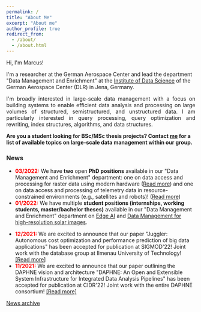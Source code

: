 ```yaml
---
permalink: /
title: "About Me"
excerpt: "About me"
author_profile: true
redirect_from: 
  - /about/
  - /about.html
---
```


Hi, I'm Marcus!

I'm a researcher at the German Aerospace Center and lead the department "Data Management and Enrichment" at the [Institute of Data Science](https://www.dlr.de/dw/en/desktopdefault.aspx/tabid-12192/21400_read-49437/) of the German Aerospace Center (DLR) in Jena, Germany.

<p align="justify">
I'm broadly interested in large-scale data management with a focus on building systems to enable efficient data analysis and processing on large volumes
of structured, semistructured, and unstructured data. I am particularly interested in query processing, query optimization and rewriting, index
structures, algorithms, and data structures.</p>

**Are you a student looking for BSc/MSc thesis projects? Contact [me](mailto:marcus.paradies@dlr.de) for a list of available topics on large-scale data management within our group.**

### News
* <span style="color:red;font-weight:bold">03/2022:</span> We have **two** open **PhD positions** available in our "Data Management and Enrichment" department: one on data access and processing for raster data using modern hardware ([Read more](https://www.dlr.de/dlr/jobs/en/desktopdefault.aspx/tabid-10596/1003_read-47709/)) and one on data access and processing of telemetry data in resource-constrained environments (e.g., satellites and robots)! ([Read more](https://www.dlr.de/dlr/jobs/en/desktopdefault.aspx/tabid-10596/1003_read-47556/))
* <span style="color:red;font-weight:bold">01/2022:</span> We have multiple **student positions (internships, working students, master/bachelor theses)** available in our "Data Management and Enrichment" department on [Edge AI](https://www.dlr.de/dlr/jobs/desktopdefault.aspx/tabid-10596/1003_read-47197/) and [Data Management for high-resolution solar images](https://www.dlr.de/dlr/jobs/desktopdefault.aspx/tabid-10596/1003_read-46875/).
<!--* <span style="color:red;font-weight:bold">01/2022:</span> We have an open **Research group lead position** available in our "Data Management and Enrichment" department on data access and processing for raster, timeseries, and point cloud data! [[Read more]](https://www.dlr.de/dlr/jobs/en/desktopdefault.aspx/tabid-10596/1003_read-46732/) -->
* <span style="color:red;font-weight:bold">12/2021:</span> We are excited to announce that our paper "Juggler: Autonomous cost optimization and performance prediction of big data applications" has been accepted for publication at SIGMOD'22! Joint work with the database group at Ilmenau University of Technology! [[Read more]](https://marcusparadies.github.io/publication/sigmod-juggler)
* <span style="color:red;font-weight:bold">11/2021:</span> We are excited to announce that our paper outlining the DAPHNE vision and architecture "DAPHNE: An Open and Extensible System Infrastructure for Integrated Data Analysis Pipelines" has been accepted for publication at CIDR'22! Joint work with the entire DAPHNE consortium! [[Read more]](https://marcusparadies.github.io/publication/cidr-daphne)

[News archive](https://marcusparadies.github.io/archive/)
